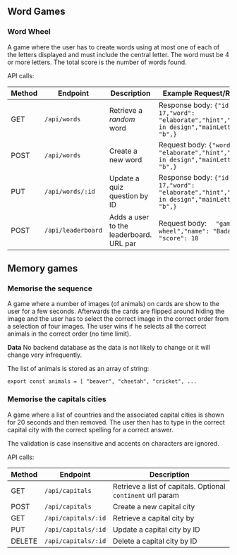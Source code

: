 ## Word Games

### Word Wheel

A game where the user has to create words using at most one of each of the letters displayed and must include the central letter. The word must be 4 or more letters. The total score is the number of words found. 

API calls:

| Method | Endpoint         | Description                   | Example Request/Response   | 
|--------|-------------------|-------------------------------|---------------------------------
| GET    | `/api/words`     | Retrieve a *random* word   |   Response body: `{"id": 17,"word": "elaborate","hint","Intricate in design","mainLetter": "b",}`
| POST   | `/api/words`     | Create a new word            |  Request body: `{"word": "elaborate","hint","Intricate in design","mainLetter": "b",}`
| PUT    | `/api/words/:id` | Update a quiz question by ID           | Response body: `{"id": 17,"word": "elaborate","hint","Intricate in design","mainLetter": "b",}`
| POST   | `/api/leaderboard`     | Adds a user to the leaderboard. URL par          | Request body: `	"game": "word wheel","name": "Badass", "score": 10`


## Memory games

### Memorise the sequence

A game where a number of images (of animals) on cards are show to the user for a few seconds. Afterwards the cards are flipped around hiding the image and the user has to select the correct image in the correct order from a selection of four images. The user wins if he selects all the correct animals in the correct order (no time limit).

<b>Data</b>
No backend database as the data is not likely to change or it will change very infrequently.

The list of animals is stored as an array of string:

`export const animals = [ "beaver", "cheetah", "cricket", ...`


### Memorise the capitals cities

A game where a list of countries and the associated capital cities is shown for 20 seconds and then removed. The user then has to type in the correct capital city with the correct spelling for a correct answer.

The validation is case insensitive and accents on characters are ignored.

API calls:

| Method | Endpoint         | Description                   |
|--------|-------------------|-------------------------------|
| GET    | `/api/capitals`     | Retrieve a list of capitals. Optional `continent` url param    |
| POST   | `/api/capitals`     | Create a new capital city            |
| GET    | `/api/capitals/:id` | Retrieve a capital city by         |
| PUT    | `/api/capitals/:id` | Update a capital city by ID           |
| DELETE | `/api/capitals/:id` | Delete a capital city by ID           |




